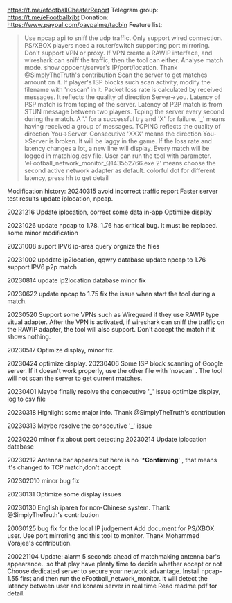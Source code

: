 
https://t.me/efootballCheaterReport
Telegram group: https://t.me/eFootballxjbt
Donation: https://www.paypal.com/paypalme/tacbin
Feature list:
> Use npcap api to sniff the udp traffic. Only support wired connection.  PS/XBOX players need a router/switch supporting port mirroring. Don't support VPN or proxy.
> If VPN create a RAWIP interface, and wireshark can sniff the traffic, then the tool can either.
> Analyse match mode. show oppoent/server's IP/port/location. Thank @SimplyTheTruth's contribution
> Scan the server to get matches amount on it. If player's ISP blocks such scan activity, modify the filename with 'noscan' in it.
> Packet loss rate is calculated by received messages. It reflects the quality of direction Server->you. Latency of PSP match is from tcping of the server. Latency of P2P match is from STUN message between two players.
> Tcping the server every second during the match. A '.' for a successful try and  'X' for failure. '_' means having received a group of messages.  TCPING reflects the quality of direction You->Server. Consecutive 'XXX' means the direction You->Server is broken. It will be laggy in the game.
> If the loss rate and latency changes a lot, a new line will display.
> Every match will be logged in matchlog.csv file.
> User can run the tool with parameter.  'eFootball_network_monitor_Q143552766.exe 2' means choose the second active network adapter as default.
> colorful dot for different latency, press hh to get detail


Modification history:
20240315
avoid incorrect traffic report
Faster server test results
update iplocation, npcap. 

20231216
Update iplocation, correct some data in-app
Optimize display

20231026
update npcap to 1.78. 
1.76 has critical bug. It must be replaced.
some minor modification


20231008
suport IPV6 ip-area  query
orgnize the files

20231002
upddate ip2location, qqwry database
update npcap to 1.76
support IPV6 p2p match

20230814
update ip2location database
minor fix

20230622
update npcap to 1.75
fix the issue when start the tool during a match.

20230520
Support some VPNs such as Wireguard if they use  RAWIP type vitual adapter.
After the VPN is activated, if wireshark can sniff the traffic on the RAWIP adapter, the tool will also support. Don't accept the match if it shows nothing.

20230517
Optimize display, 
minor fix.

20230424
optimize display. 
20230406
Some ISP block scanning of Google server. If it doesn't work properly, use the other file with 'noscan' . The tool will not scan the server to get current matches.

20230401
Maybe finally resolve the consecutive '_' issue 
optimize display, log to csv file

20230318
Highlight some major info. Thank @SimplyTheTruth's contribution

20230313
Maybe resolve the consecutive '_' issue 

20230220
minor fix about port detecting
20230214
Update iplocation database 

20230212
Antenna bar appears but here is no \'*****Confirming****\'  , that means it's changed to TCP match,don't accept

202302010
minor bug fix 

20230131
Optimize  some display issues 

20230130
English  iparea for non-Chinese system. Thank @SimplyTheTruth's contribution

20030125
bug fix for the local IP judgement
Add document for PS/XBOX user. Use port mirroring and this tool to monitor.  Thank  Mohammed Vorajee's contribution.

200221104
Update: alarm 5 seconds ahead of matchmaking antenna bar's appearance.. so that play have plenty time to decide whether accept or not
Choose dedicated server to secure your  network advantage. Install npcap-1.55 first and then run the eFootball_network_monitor. it will detect the latency between user and konami server in real time
Read  readme.pdf for detail.
